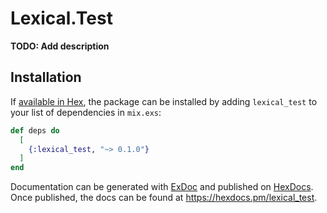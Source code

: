 # Lexical.Test

**TODO: Add description**

## Installation

If [available in Hex](https://hex.pm/docs/publish), the package can be installed
by adding `lexical_test` to your list of dependencies in `mix.exs`:

```elixir
def deps do
  [
    {:lexical_test, "~> 0.1.0"}
  ]
end
```

Documentation can be generated with [ExDoc](https://github.com/elixir-lang/ex_doc)
and published on [HexDocs](https://hexdocs.pm). Once published, the docs can
be found at <https://hexdocs.pm/lexical_test>.

